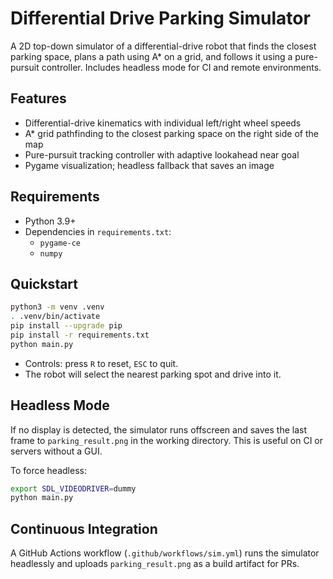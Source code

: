 # Differential Drive Parking Simulator

A 2D top-down simulator of a differential-drive robot that finds the closest parking space, plans a path using A* on a grid, and follows it using a pure-pursuit controller. Includes headless mode for CI and remote environments.

## Features
- Differential-drive kinematics with individual left/right wheel speeds
- A* grid pathfinding to the closest parking space on the right side of the map
- Pure-pursuit tracking controller with adaptive lookahead near goal
- Pygame visualization; headless fallback that saves an image

## Requirements
- Python 3.9+
- Dependencies in `requirements.txt`:
  - `pygame-ce`
  - `numpy`

## Quickstart
```bash
python3 -m venv .venv
. .venv/bin/activate
pip install --upgrade pip
pip install -r requirements.txt
python main.py
```

- Controls: press `R` to reset, `ESC` to quit.
- The robot will select the nearest parking spot and drive into it.

## Headless Mode
If no display is detected, the simulator runs offscreen and saves the last frame to `parking_result.png` in the working directory. This is useful on CI or servers without a GUI.

To force headless:
```bash
export SDL_VIDEODRIVER=dummy
python main.py
```

## Continuous Integration
A GitHub Actions workflow (`.github/workflows/sim.yml`) runs the simulator headlessly and uploads `parking_result.png` as a build artifact for PRs.